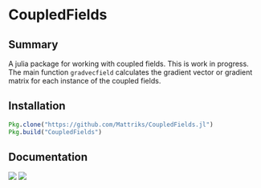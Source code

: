 # CoupledFields

## Summary

A julia package for working with coupled fields. This is work in progress. 
The main function `gradvecfield` calculates the gradient vector or gradient matrix for each instance of the coupled fields.

## Installation

```julia
Pkg.clone("https://github.com/Mattriks/CoupledFields.jl")
Pkg.build("CoupledFields")
```

## Documentation

[![](https://img.shields.io/badge/docs-stable-blue.svg)](https://Mattriks.github.io/CoupledFields.jl/stable)
[![](https://img.shields.io/badge/docs-latest-blue.svg)](https://Mattriks.github.io/CoupledFields.jl/latest)



